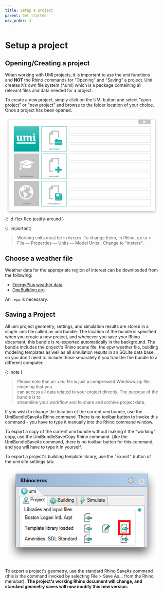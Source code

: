 ```yaml
---
title: Setup a project
parent: Get started
nav_order: 3
---
```


# Setup a project

## Opening/Creating a project

When working with UMI projects, it is important to use the umi functions and **NOT** the
Rhino commands for "Opening" and "Saving" a project. Umi creates it’s own file system
(\*.umi) which is a package containing all relevant files and data needed for a project.

To create a new project, simply click on the UMI button and select "open project" or "new
project" and browse to the folder location of your choice. Once a project has been opened.

![first-kd95h2j87.png](/assets/images/first-kd95h2j87.png "The umi menu")  
{: .d-flex.flex-justify-around }

{: .important}

> Working units must be in `Meters`. To change them, in Rhino, go to > File — Properties —
> Units — Model Units : Change to "meters".

## Choose a weather file

Weather data for the appropriate region of interest can be downloaded from the following:
- [EnergyPlus weather data](https://energyplus.net/weather)
- [OneBuilding.org](http://climate.onebuilding.org/)

An `.epw` is necessary.


## Saving a Project

All umi project geometry, settings, and simulation results are stored in a single .umi
file called an umi bundle. The location of the bundle is specified when you create a new
project, and whenever you save your Rhino document, this bundle is re-exported
automatically in the background. The bundle includes the project's Rhino scene file, the
epw weather file, building modeling templates as well as all simulation results in an
SQLite data base, so you don't need to include those separately if you transfer the bundle
to a different computer.

{: .note }
> Please note that an *.umi* file is just a compressed Windows.zip file, meaning that you  
> can access all data related to your project directly. The purpose of the bundle is to  
> streamline your workflow and to share and archive project data.

If you wish to change the location of the current umi bundle, use the UmiBundleSaveAs
Rhino command. There is no toolbar button to invoke this command - you have to type it
manually into the Rhino command window.

To export a copy of the current umi bundle without making it the "working" copy, use the
UmiBundleSaveCopy Rhino command. Like the UmiBundleSaveAs command, there is no toolbar
button for this command, and you will have to type it in yourself.

To export a project's building template library, use the "Export" button of the umi site
settings tab:

![site-config-dbe56713.png](/assets/images/site-config-dbe56713.png)

To export a project's geometry, use the standard Rhino SaveAs command (this is the command
invoked by selecting File > Save As... from the Rhino menubar). **The project's working
Rhino document will change, and standard geometry saves will now modify this new
version.**


